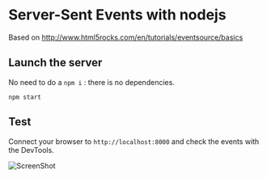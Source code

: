 # Server-Sent Events with nodejs

Based on http://www.html5rocks.com/en/tutorials/eventsource/basics

## Launch the server

No need to do a `npm i` : there is no dependencies.

```
npm start
```

## Test

Connect your browser to `http://localhost:8000` and check the events with the DevTools.

![ScreenShot](https://cloud.githubusercontent.com/assets/525974/13466890/48b10506-e09c-11e5-9fc9-316f58c88c77.png)